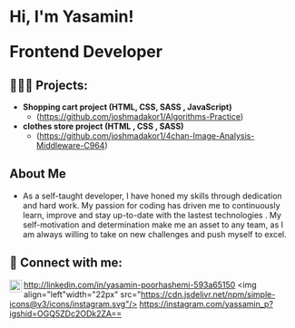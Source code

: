 <h1>Hi, I'm Yasamin! <br/> <p>Frontend Developer</p> </h1>

<h2>👩🏻‍💻 Projects:</h2>

- <b>Shopping cart project (HTML, CSS, SASS , JavaScript)</b>
  - (https://github.com/joshmadakor1/Algorithms-Practice)
- <b>clothes store project (HTML , CSS , SASS)</b>
  - (https://github.com/joshmadakor1/4chan-Image-Analysis-Middleware-C964) 


<h2>About Me</h2>

- As a self-taught developer, I have honed my skills through dedication and hard work. My passion for coding has driven me to continuously learn, improve and stay up-to-date with the lastest technologies . My self-motivation and determination make me an asset to any team, as I am always willing to take on new challenges and push myself to excel.

<h2> 🤳 Connect with me:</h2>

<img align="left" width="22px" src="https://cdn.jsdelivr.net/npm/simple-icons@v3/icons/linkedin.svg"/>http://linkedin.com/in/yasamin-poorhashemi-593a65150
<img align="left"width="22px" src="https://cdn.jsdelivr.net/npm/simple-icons@v3/icons/instagram.svg"/> https://instagram.com/yassamin_p?igshid=OGQ5ZDc2ODk2ZA==
